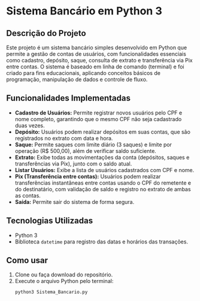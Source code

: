 # Sistema Bancário em Python 3

## Descrição do Projeto

Este projeto é um sistema bancário simples desenvolvido em Python que permite a gestão de contas de usuários, com funcionalidades essenciais como cadastro, depósito, saque, consulta de extrato e transferência via Pix entre contas. O sistema é baseado em linha de comando (terminal) e foi criado para fins educacionais, aplicando conceitos básicos de programação, manipulação de dados e controle de fluxo.

## Funcionalidades Implementadas

- **Cadastro de Usuários:** Permite registrar novos usuários pelo CPF e nome completo, garantindo que o mesmo CPF não seja cadastrado duas vezes.
- **Depósito:** Usuários podem realizar depósitos em suas contas, que são registrados no extrato com data e hora.
- **Saque:** Permite saques com limite diário (3 saques) e limite por operação (R$ 500,00), além de verificar saldo suficiente.
- **Extrato:** Exibe todas as movimentações da conta (depósitos, saques e transferências via Pix), junto com o saldo atual.
- **Listar Usuários:** Exibe a lista de usuários cadastrados com CPF e nome.
- **Pix (Transferência entre contas):** Usuários podem realizar transferências instantâneas entre contas usando o CPF do remetente e do destinatário, com validação de saldo e registro no extrato de ambas as contas.
- **Saída:** Permite sair do sistema de forma segura.

## Tecnologias Utilizadas

- Python 3
- Biblioteca `datetime` para registro das datas e horários das transações.

## Como usar

1. Clone ou faça download do repositório.
2. Execute o arquivo Python pelo terminal:
   ```bash
   python3 Sistema_Bancario.py
